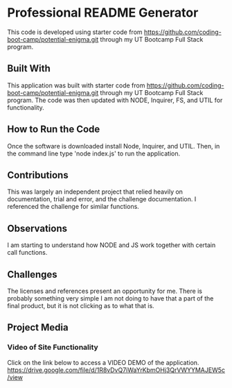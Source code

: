 # Professional README Generator
This code is developed using starter code from https://github.com/coding-boot-camp/potential-enigma.git through my UT Bootcamp Full Stack program.

## Built With
This application was built with starter code from https://github.com/coding-boot-camp/potential-enigma.git through my UT Bootcamp Full Stack program. The code was then updated with NODE, Inquirer, FS, and UTIL for functionality.

## How to Run the Code
Once the software is downloaded install Node, Inquirer, and UTIL. Then, in the command line type 'node index.js' to run the application.

## Contributions
This was largely an independent project that relied heavily on documentation, trial and error, and the challenge documentation. I referenced the challenge for similar functions.

## Observations
I am starting to understand how NODE and JS work together with certain call functions.

## Challenges
The licenses and references present an opportunity for me. There is probably something very simple I am not doing to have that a part of the final product, but it is not clicking as to what that is.

## Project Media

### Video of Site Functionality

Click on the link below to access a VIDEO DEMO of the application.
https://drive.google.com/file/d/1R8vDvQ7iWaYrKbmOHj3QrVWYYMAJEW5c/view
